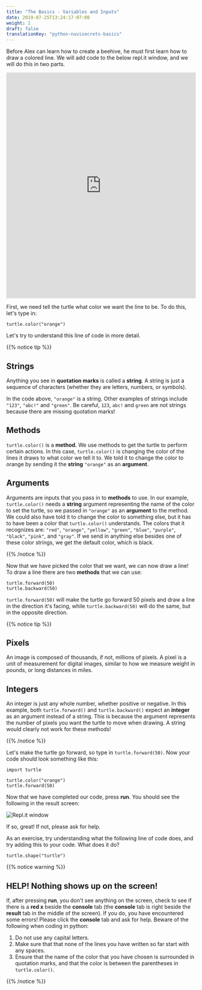 ```yaml
---
title: "The Basics - Variables and Inputs"
date: 2019-07-25T13:24:17-07:00
weight: 2
draft: false
translationKey: "python-nuvisecrets-basics"
---
```


Before Alex can learn how to create a beehive, he must first learn how to draw a colored line. We will add code to the below repl.it window, and we will do this in two parts.

<iframe height="600px" width="100%" src="https://repl.it/@nuevofoundation/PythonWithTurtleIntroduction?lite=true" scrolling="no" frameborder="no" allowtransparency="true" allowfullscreen="true" sandbox="allow-forms allow-pointer-lock allow-popups allow-same-origin allow-scripts allow-modals"></iframe>

First, we need tell the turtle what color we want the line to be. To do this, let's type in:

```
turtle.color("orange")
```

Let's try to understand this line of code in more detail.

{{% notice tip %}}

## Strings

Anything you see in **quotation marks** is called a **string**. A string is just a sequence of characters (whether they are letters, numbers, or symbols).

In the code above, `"orange"` is a string. Other examples of strings include `"123"`, `"abc!"` and `"green"`. Be careful, `123`, `abc!` and `green` are not strings because there are missing quotation marks!

## Methods

`turtle.color()` is a **method.**  We use methods to get the turtle to perform certain actions. In this case, `turtle.color()` is changing the color of the lines it draws to what color we tell it to. We told it to change the color to orange by sending it the **string** `"orange"` as an **argument**. 

## Arguments

Arguments are inputs that you pass in to **methods** to use. In our example, `turtle.color()` needs a **string** argument representing the name of the color to set the turtle, so we passed in `"orange"` as an **argument** to the method. We could also have told it to change the color to something else, but it has to have been a color that `turtle.color()` understands. The colors that it recognizes are: `"red"`, `"orange"`, `"yellow"`, `"green"`, `"blue"`, `"purple"`, `"black"`, `"pink"`, and `"gray"`. If we send in anything else besides one of these color strings, we get the default color, which is black.

{{% /notice %}}

Now that we have picked the color that we want, we can now draw a line! To draw a line there are two **methods** that we can use:

```
turtle.forward(50)
turtle.backward(50)
```

`turtle.forward(50)` will make the turtle go forward 50 pixels and draw a line in the direction it's facing, while `turtle.backward(50)` will do the same, but in the opposite direction.

{{% notice tip %}}

## Pixels

An image is composed of thousands, if not, millions of pixels. A pixel is a unit of measurement for digital images, similar to how we measure weight in pounds, or long distances in miles.

## Integers

An integer is just any whole number, whether positive or negative. In this example, both `turtle.forward()` and `turtle.backward()` expect an **integer** as an argument instead of a string. This is because the argument represents the number of pixels you want the turtle to move when drawing. A string would clearly not work for these methods!

{{% /notice %}}

Let's make the turtle go forward, so type in `turtle.forward(50)`. Now your code should look something like this:

```
import turtle

turtle.color("orange")
turtle.forward(50)
```

Now that we have completed our code, press **run**. You should see the following in the result screen:

![Repl.it window](../media/basics-replit.png)

If so, great! If not, please ask for help.

As an exercise, try understanding what the following line of code does, and try adding this to your code. What does it do?

```
turtle.shape("turtle")
```

{{% notice warning %}}

## HELP! Nothing shows up on the screen!

If, after pressing **run**, you don't see anything on the screen, check to see if there is a **red x** beside the **console** tab (the **console** tab is right beside the **result** tab in the middle of the screen). If you do, you have encountered some errors! Please click the **console** tab and ask for help. Beware of the following when coding in python:

1.	Do not use any capital letters.
2.	Make sure that that none of the lines you have written so far start with any spaces.
3.	Ensure that the name of the color that you have chosen is surrounded in quotation marks, and that the color is between the parentheses in `turtle.color()`.

{{% /notice %}}
